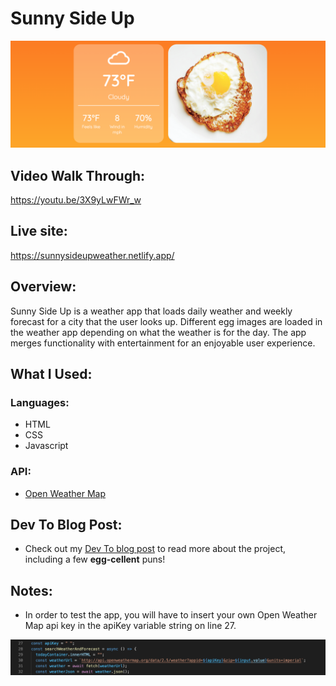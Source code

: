 # Sunny Side Up

![Sunny Side Up Screenshot](images/sunnySideUp.png)

## Video Walk Through:

https://youtu.be/3X9yLwFWr_w

## Live site:

https://sunnysideupweather.netlify.app/

## Overview:

Sunny Side Up is a weather app that loads daily weather and weekly forecast for a city that the user looks up. Different egg images are loaded in the weather app depending on what the weather is for the day. The app merges functionality with entertainment for an enjoyable user experience.

## What I Used:

### Languages:

- HTML
- CSS
- Javascript

### API:

- [Open Weather Map](https://openweathermap.org/api)

## Dev To Blog Post:
- Check out my [Dev To blog post](https://dev.to/ciaracloud/my-egg-citing-weather-app-2ipe) to read more about the project, including a few **egg-cellent** puns!

## Notes:

- In order to test the app, you will have to insert your own Open Weather Map api key in the apiKey variable string on line 27.

![API Key Screenshot](images/apiKeyScreenshot.png)


